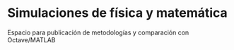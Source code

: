 # Simulaciones de física y matemática

Espacio para publicación de metodologías y comparación con Octave/MATLAB

